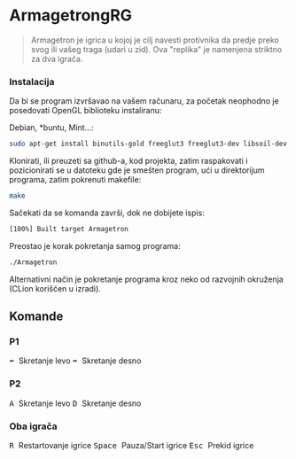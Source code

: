 # ArmagetrongRG

>Armagetron je igrica u kojoj je cilj navesti protivnika da predje preko svog ili vašeg traga (udari u zid). Ova "replika" je namenjena striktno za dva igrača.


### Instalacija

Da bi se program izvršavao na vašem računaru, za početak neophodno je posedovati OpenGL biblioteku instaliranu: 


Debian, *buntu, Mint...:

```sh
sudo apt-get install binutils-gold freeglut3 freeglut3-dev libsoil-dev
```

Klonirati, ili preuzeti sa github-a, kod projekta, zatim raspakovati i
pozicionirati se u datoteku gde je smešten program, ući u direktorijum 
programa, zatim pokrenuti makefile:

```sh
make
```

Sačekati da se komanda završi, dok ne dobijete ispis:

```sh
[100%] Built target Armagetron
```

Preostao je korak pokretanja samog programa: 

```sh
./Armagetron
```

Alternativni način je pokretanje programa kroz neko od razvojnih okruženja (CLion korišćen u izradi).

## Komande

### P1

<kbd> :arrow_left: </kbd> Skretanje levo
<kbd> :arrow_right: </kbd> Skretanje desno

### P2

<kbd> A </kbd> Skretanje levo
<kbd> D </kbd> Skretanje desno

### Oba igrača

<kbd> R </kbd> Restartovanje igrice
<kbd> Space </kbd> Pauza/Start igrice
<kbd> Esc </kbd> Prekid igrice